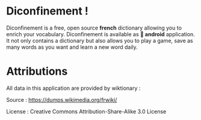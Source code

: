 # Diconfinement ! 

Diconfinement is a free, open source **french** dictionary allowing you to enrich your vocabulary. 
Diconfinement is available as **📱 android** application.
It not only contains a dictionary but also allows you to play a game, save as many words as you want and learn a new word daily.


# Attributions
All data in this application are provided by wiktionary :

Source : https://dumps.wikimedia.org/frwiki/

License : Creative Commons Attribution-Share-Alike 3.0 License
